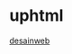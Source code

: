 # uphtml

[desainweb](https://www.canva.com/design/DAFwR1YqI7U/ZQvcGZ8rZNZMrxYWT3g6jQ/edit?utm_content=DAFwR1YqI7U&utm_campaign=designshare&utm_medium=link2&utm_source=sharebutton)
